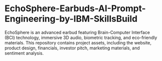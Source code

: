 # EchoSphere-Earbuds-AI-Prompt-Engineering-by-IBM-SkillsBuild
EchoSphere is an advanced earbud featuring Brain-Computer Interface (BCI) technology, immersive 3D audio, biometric tracking, and eco-friendly materials. This repository contains project assets, including the website, product design, financials, investor pitch, marketing materials, and sentiment analysis.
